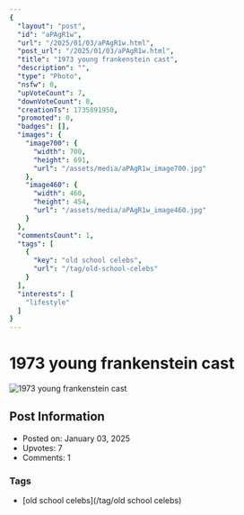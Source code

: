 ```yaml
---
{
  "layout": "post",
  "id": "aPAgR1w",
  "url": "/2025/01/03/aPAgR1w.html",
  "post_url": "/2025/01/03/aPAgR1w.html",
  "title": "1973 young frankenstein cast",
  "description": "",
  "type": "Photo",
  "nsfw": 0,
  "upVoteCount": 7,
  "downVoteCount": 0,
  "creationTs": 1735891950,
  "promoted": 0,
  "badges": [],
  "images": {
    "image700": {
      "width": 700,
      "height": 691,
      "url": "/assets/media/aPAgR1w_image700.jpg"
    },
    "image460": {
      "width": 460,
      "height": 454,
      "url": "/assets/media/aPAgR1w_image460.jpg"
    }
  },
  "commentsCount": 1,
  "tags": [
    {
      "key": "old school celebs",
      "url": "/tag/old-school-celebs"
    }
  ],
  "interests": [
    "lifestyle"
  ]
}
---
```


# 1973 young frankenstein cast

![1973 young frankenstein cast](/assets/media/aPAgR1w_image700.jpg)

## Post Information

- Posted on: January 03, 2025
- Upvotes: 7
- Comments: 1

### Tags

- [old school celebs](/tag/old school celebs)
